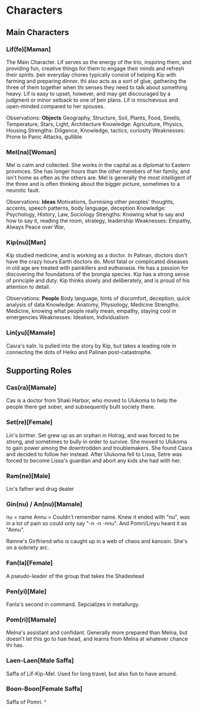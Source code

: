 # Characters

## Main Characters

### Lif(fe)[Maman]

The Main Character. Lif serves as the energy of the trio, inspiring them, and providing fun, creative things for them to engage their minds and refresh their spirits. þeir everyday chores typically consist of helping Kip with farming and preparing dinner. thi also acts as a sort of glue, gathering the three of them together when thi senses they need to talk about something heavy. Lif is easy to upset, however, and may get discouraged by a judgment or minor setback to one of þeir plans. Lif is mischievous and open-minded compared to her spouses.

Observations: **Objects** Geography, Structure, Soil, Plants, Food, Smells, Temperature, Stars, Light, Architecture
Knowledge: Agriculture, Physics, Housing
Strengths: Diligence, Knowledge, tactics, curiosity
Weaknesses: Prone to Panic Attacks, gullible

### Mel(na)[Woman]

Mel is calm and collected. She works in the capital as a diplomat to Eastern provinces. She has longer hours than the other members of her family, and isn't home as often as the others are. Mel is generally the most intelligent of the three and is often thinking about the bigger picture, sometimes to a neurotic fault.

Observations: **Ideas** Motivations, Surmising other peoples' thoughts, accents, speech patterns, body language, deception
Knowledge: Psychology, History, Law, Sociology
Strengths: Knowing what to say and how to say it, reading the room, strategy, leadership
Weaknesses: Empathy, Always Peace over War,

### Kip(nu)[Man]

Kip studied medicine, and is working as a doctor. In Palinan, doctors don't have the crazy hours Earth doctors do. Most fatal or complicated diseases in old age are treated with painkillers and euthanasia. He has a passion for discovering the foundations of the þrongia species. Kip has a strong sense of principle and duty. Kip thinks slowly and deliberately, and is proud of his attention to detail.

Observations: **People** Body language, hints of discomfort, deception, quick analysis of data
Knowledge: Anatomy, Physiology, Medicine
Strengths: Medicine, knowing what people really mean, empathy, staying cool in emergencies
Weaknesses: Idealism, Individualism

### Lin(yu)[Mamale]

Casra's kaln. Is pulled into the story by Kip, but takes a leading role in connecting the dots of Heiko and Palinan post-catastrophe.

## Supporting Roles

### Cas(ra)[Mamale]

Cas is a doctor from Shaki Harbor, who moved to Ulukoma to help the people there get sober, and subsequently built society there.

### Set(re)[Female]

Lin's birther. Set grew up as an orphan in Holrag, and was forced to be strong, and sometimes to bully in order to survive. She moved to Ulukoma
to gain power among the downtrodden and troublemakers. She found Casra and decided to follow her instead. After Ulukoma fell to Lissa, Setre was forced to become Lissa's guardian and abort any kids she had with her.

### Ram(ne)[Male]

Lin's father and drug dealer

### Gin(nu) / An(nu)[Mamale]

nu = name
Annu = Couldn't remember name. Knew it ended with "nu", was in a lot of pain so could only say "-n -n -nnu". And Pomri/Linyu heard it as "Annu".

Ramne's Girlfriend who is caught up in a web of chaos and kanosin. She's on a sobriety arc.

### Fan(la)[Female]

A pseudo-leader of the group that takes the Shadestead

### Pen(yi)[Male]

Fanla's second in command. Sepcializes in metallurgy.

### Pom(ri)[Mamale]

Melna's assistant and confidant. Generally more prepared than Melna, but doesn't let this go to hae head, and learns from Melna at whatever chance thi has.

### Laen-Laen[Male Saffa]

Saffa of Lif-Kip-Mel. Used for long travel, but also fun to have around.

### Boon-Boon[Female Saffa]

Saffa of Pomri. ^
